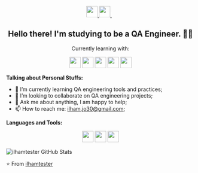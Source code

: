 <p align='center'>
  <a href="https://testautomationu.applitools.com/me.html#ilham-ismail" style="background-color:white;">
    <img height="30" src="https://testautomationu.applitools.com/img/Tau-logo.png"/>
  </a>
  <a href="https://linkedin.com/in/ilhamismail95" style="background-color:white;">
    <img height="30" src="https://www.pngrepo.com/png/157006/180/linkedin.png"/>
  </a>&nbsp;&nbsp;
<!--   <a href="https://instagram.com/@the_alghuroba" style="background-color:white;">
    <img height="30" src="https://www.pngrepo.com/png/111199/180/instagram.png"/>
  </a> -->
</p>

<h2 align="center">Hello there! I'm studying to be a QA Engineer. 👋🤓</h2>
<p align="center">Currently learning with:</p>

<p align="center">
  <img src="https://img.shields.io/badge/-Mocha-8D6748?logo=mocha&logoColor=white" height="30"/>
  <img src="https://img.shields.io/badge/-Postman-FF6C37?logo=postman&logoColor=white" height="30"/>
  <img src="https://img.shields.io/badge/-Cypress-17202C?logo=cypress&logoColor=white" height="30"/>
  <img src="https://img.shields.io/badge/-Selenium-43B02A?logo=selenium&logoColor=white" height="30"/>
  <img src="https://img.shields.io/badge/-JMeter-D22128?logo=apache-jmeter&logoColor=white" height="30"/>
</p>

**Talking about Personal Stuffs:**

- 🌱 I’m currently learning QA engineering tools and practices;
- 👯 I’m looking to collaborate on QA engineering projects;
- 💬 Ask me about anything, I am happy to help;
- 📫 How to reach me: ilham.jo30@gmail.com;

**Languages and Tools:**  

<p align="center">
  <img src="https://img.shields.io/badge/-JavaScript-F7DF1E?logo=javascript&logoColor=black" height="30"/>
  <img src="https://img.shields.io/badge/-Node.js-339933?logo=node.js&logoColor=white" height="30"/>
  <img src="https://img.shields.io/badge/-Git-F05032?logo=git&logoColor=white" height="30"/>
</p>

![ilhamtester GitHub Stats](https://github-readme-stats.vercel.app/api?username=ilhamtester&show_icons=true&title_color=fff&icon_color=79ff97&text_color=9f9f9f&bg_color=151515)

⭐️ From [ilhamtester](https://github.com/ilhamtester)
